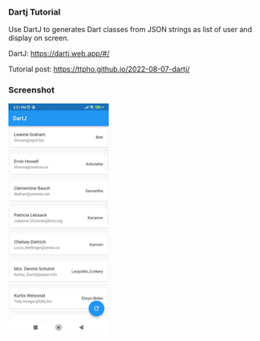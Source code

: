 ### Dartj Tutorial

Use DartJ to generates Dart classes from JSON strings as list of user and display on screen.


DartJ: 
https://dartj.web.app/#/

Tutorial post: 
https://ttpho.github.io/2022-08-07-dartj/


### Screenshot 

<img src="/Screenshot_2022-08-07-15-51-47-504_com.ttpho.app.jpg" width = 200/>
